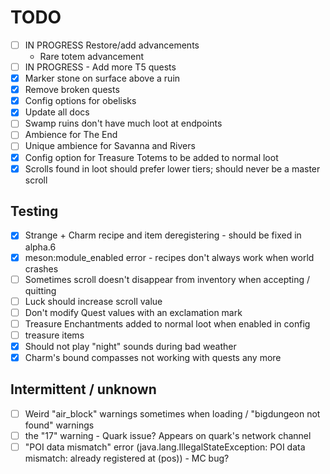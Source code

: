 # TODO
- [ ] IN PROGRESS Restore/add advancements
    - Rare totem advancement
- [ ] IN PROGRESS - Add more T5 quests
- [x] Marker stone on surface above a ruin
- [x] Remove broken quests
- [x] Config options for obelisks
- [x] Update all docs
- [ ] Swamp ruins don't have much loot at endpoints
- [ ] Ambience for The End
- [ ] Unique ambience for Savanna and Rivers
- [x] Config option for Treasure Totems to be added to normal loot
- [x] Scrolls found in loot should prefer lower tiers; should never be a master scroll

## Testing
- [x] Strange + Charm recipe and item deregistering - should be fixed in alpha.6
- [x] meson:module_enabled error - recipes don't always work when world crashes
- [ ] Sometimes scroll doesn't disappear from inventory when accepting / quitting
- [ ] Luck should increase scroll value
- [ ] Don't modify Quest values with an exclamation mark
- [ ] Treasure Enchantments added to normal loot when enabled in config
- [ ] treasure items
- [x] Should not play "night" sounds during bad weather
- [x] Charm's bound compasses not working with quests any more

## Intermittent / unknown
- [ ] Weird "air_block" warnings sometimes when loading / "bigdungeon not found" warnings
- [ ] the "17" warning - Quark issue? Appears on quark's network channel
- [ ] "POI data mismatch" error (java.lang.IllegalStateException: POI data mismatch: already registered at (pos)) - MC bug?
